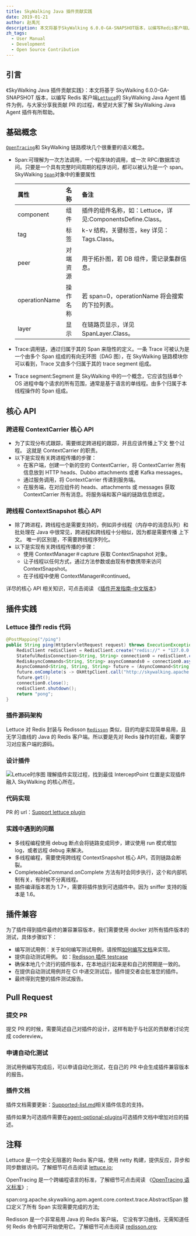 ```yaml
---
title: SkyWalking Java 插件贡献实践
date: 2019-01-21
author: 赵禹光
description: 本文将基于SkyWalking 6.0.0-GA-SNAPSHOT版本，以编写Redis客户端Lettuce的SkyWalking Java Agent 插件为例，与大家分享我贡献PR的过程，希望对大家了解SkyWalking Java Agent插件有所帮助。
zh_tags:
  - User Manual
  - Development
  - Open Source Contribution
---
```


## 引言

《SkyWalking Java 插件贡献实践》：本文将基于 SkyWalking 6.0.0-GA-SNAPSHOT 版本，以编写 Redis 客户端<a href="#Lettuce">`Lettuce`</a>的 SkyWalking Java Agent 插件为例，与大家分享我贡献 PR 的过程，希望对大家了解 SkyWalking Java Agent 插件有所帮助。

## 基础概念

<a href="#OpenTracing">`OpenTracing`</a>和 SkyWalking 链路模块几个很重要的语义概念。

- Span:可理解为一次方法调用，一个程序块的调用，或一次 RPC/数据库访问。只要是一个具有完整时间周期的程序访问，都可以被认为是一个 span。SkyWalking <a href="#AbstractSpan">`Span`</a>对象中的重要属性

  | 属性          | 名称     | 备注                                                       |
  | :------------ | :------- | :--------------------------------------------------------- |
  | component     | 组件     | 插件的组件名称，如：Lettuce，详见:ComponentsDefine.Class。 |
  | tag           | 标签     | k-v 结构，关键标签，key 详见：Tags.Class。                 |
  | peer          | 对端资源 | 用于拓扑图，若 DB 组件，需记录集群信息。                   |
  | operationName | 操作名称 | 若 span=0，operationName 将会搜索的下拉列表。              |
  | layer         | 显示     | 在链路页显示，详见 SpanLayer.Class。                       |

- Trace:调用链，通过归属于其的 Span 来隐性的定义。一条 Trace 可被认为是一个由多个 Span 组成的有向无环图（DAG 图），在 SkyWalking 链路模块你可以看到，Trace 又由多个归属于其的 trace segment 组成。

- Trace segment:Segment 是 SkyWalking 中的一个概念，它应该包括单个 OS 进程中每个请求的所有范围，通常是基于语言的单线程。由多个归属于本线程操作的 Span 组成。

## 核心 API

### 跨进程 ContextCarrier 核心 API

- 为了实现分布式跟踪，需要绑定跨进程的跟踪，并且应该传播上下文 整个过程。 这就是 ContextCarrier 的职责。
- 以下是实现有关跨进程传播的步骤：
  - 在客户端，创建一个新的空的 ContextCarrier，将 ContextCarrier 所有信息放到 HTTP heads、Dubbo attachments 或者 Kafka messages。
  - 通过服务调用，将 ContextCarrier 传递到服务端。
  - 在服务端，在对应组件的 heads、attachments 或 messages 获取 ContextCarrier 所有消息。将服务端和客户端的链路信息绑定。

### 跨线程 ContextSnapshot 核心 API

- 除了跨进程，跨线程也是需要支持的，例如异步线程（内存中的消息队列）和批处理在 Java 中很常见，跨进程和跨线程十分相似，因为都是需要传播 上下文。 唯一的区别是，不需要跨线程序列化。
- 以下是实现有关跨线程传播的步骤：
  - 使用 ContextManager＃capture 获取 ContextSnapshot 对象。
  - 让子线程以任何方式，通过方法参数或由现有参数携带来访问 ContextSnapshot。
  - 在子线程中使用 ContextManager#continued。

详尽的核心 API 相关知识，可点击阅读 《[插件开发指南-中文版本](https://github.com/apache/incubator-skywalking/blob/master/docs/others/cn/guides/Java-Plugin-Development-Guide.md)》

## 插件实践

### Lettuce 操作 redis 代码

```java
@PostMapping("/ping")
public String ping(HttpServletRequest request) throws ExecutionException, InterruptedException {
    RedisClient redisClient = RedisClient.create("redis://" + "127.0.0.1" + ":6379");
    StatefulRedisConnection<String, String> connection0 = redisClient.connect();
    RedisAsyncCommands<String, String> asyncCommands0 = connection0.async();
    AsyncCommand<String, String, String> future = (AsyncCommand<String, String, String>)asyncCommands0.set("key_a", "value_a");
    future.onComplete(s -> OkHttpClient.call("http://skywalking.apache.org"));
    future.get();
    connection0.close();
    redisClient.shutdown();
    return "pong";
}
```

### 插件源码架构

Lettuce 对 Redis 封装与 Redisson <a href="#Redisson">`Redisson`</a> 类似，目的均是实现简单易用，且无学习曲线的 Java 的 Redis 客户端。所以要是先对 Redis 操作的拦截，需要学习对应客户端的源码。

### 设计插件

![Lettuce时序图](0081Kckwly1gkl4eg1vz5j30vp0gbgn0.jpg)
理解插件实现过程，找到最佳 InterceptPoint 位置是实现插件融入 SkyWalking 的核心所在。

### 代码实现

PR 的 url：[Support lettuce plugin](https://github.com/apache/incubator-skywalking/pull/2152)

### 实践中遇到的问题

- 多线程编程使用 debug 断点会将链路变成同步，建议使用 run 模式增加 log，或者远程 debug 来解决。
- 多线程编程，需要使用跨线程 ContextSnapshot 核心 API，否则链路会断裂。
- CompleteableCommand.onComplete 方法有时会同步执行，这个和内部机制有关，有时候不分离线程。
- 插件编译版本若为 1.7+，需要将插件放到可选插件中。因为 sniffer 支持的版本是 1.6。

## 插件兼容

为了插件得到插件最终的兼容兼容版本，我们需要使用 docker 对所有插件版本的测试，具体步骤如下：

- 编写测试用例：关于如何编写测试用例，请按照[如何编写文档](https://github.com/SkywalkingTest/skywalking-agent-testcases/blob/master/docs/how-to-write-a-plugin-testcase.md)来实现。
- 提供自动测试用例。 如：[Redisson 插件 testcase](https://github.com/SkywalkingTest/skywalking-agent-testcases/pull/45)
- 确保本地几个流行的插件版本，在本地运行起来是和自己的预期是一致的。
- 在提供自动测试用例并在 CI 中递交测试后，插件提交者会批准您的插件。
- 最终得到完整的插件测试报告。

## Pull Request

### 提交 PR

提交 PR 的时候，需要简述自己对插件的设计，这样有助于与社区的贡献者讨论完成 codereview。

### 申请自动化测试

测试用例编写完成后，可以申请自动化测试，在自己的 PR 中会生成插件兼容版本的报告。

### 插件文档

插件文档需要更新：[Supported-list.md](https://github.com/apache/incubator-skywalking/blob/master/docs/en/setup/service-agent/java-agent/Supported-list.md)相关插件信息的支持。

插件如果为可选插件需要在[agent-optional-plugins](https://github.com/apache/incubator-skywalking/tree/master/docs/en/setup/service-agent/java-agent/agent-optional-plugins)可选插件文档中增加对应的描述。

## 注释

<a name="Lettuce"></a>Lettuce 是一个完全无阻塞的 Redis 客户端，使用 netty 构建，提供反应，异步和同步数据访问。了解细节可点击阅读 [lettuce.io](https://lettuce.io/);

<a name="OpenTracing"></a>OpenTracing 是一个跨编程语言的标准，了解细节可点击阅读 《[OpenTracing 语义标准](https://github.com/opentracing-contrib/opentracing-specification-zh/blob/master/specification.md)》;

<a name="AbstractSpan"></a>span:org.apache.skywalking.apm.agent.core.context.trace.AbstractSpan 接口定义了所有 Span 实现需要完成的方法;

<a name="Redisson"></a>Redisson 是一个非常易用 Java 的 Redis 客户端， 它没有学习曲线，无需知道任何 Redis 命令即可开始使用它。了解细节可点击阅读 [redisson.org](https://redisson.org/);
